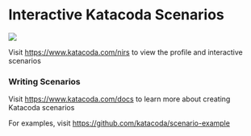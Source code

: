 # Interactive Katacoda Scenarios

[![](http://shields.katacoda.com/katacoda/nirs/count.svg)](https://www.katacoda.com/nirs "Get your profile on Katacoda.com")

Visit https://www.katacoda.com/nirs to view the profile and interactive scenarios

### Writing Scenarios
Visit https://www.katacoda.com/docs to learn more about creating Katacoda scenarios

For examples, visit https://github.com/katacoda/scenario-example
